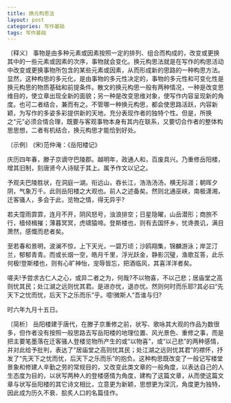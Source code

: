 ```yaml
---
title: 换元构思法
layout: post
categories: 写作基础
tags: 写作基础
---
```


〔释义〕 事物是由多种元素或因素按照一定的排列、组合而构成的，改变或更换其中的一些元素或因素的次序，事物就会变化。换元构思法就是在写作的构思活动中改变或更换事物所包含的某些元素或因素，从而形成新的思路的一种构思方法。显然，这种构思的多元化，是由事物的多元性决定的，事物的多元性和可变化性是换元构思的物质基础和前提条件。散文的换元构思一般有两种情况，一种是改变思维目的，使立章出现全新的面貌；另一种是改变思维对象，使写作内容呈现新的角度。也可二者结合，兼而有之。不管哪一种换元构思，都会使思路活跃，内容新颖，为写作的多姿多彩提供新的天地，充分表现作者的独特个性。但是，所换之“元”必须合情合理，既要与客观事物本身有其内在联系，又要切合作者的整体构思思想，二者有机结合，换元构思才能恰到好处。

〔示例〕 (宋)范仲淹：《岳阳楼记》

庆历四年春，滕子京谪守巴陵郡。越明年，政通人和，百废具兴。乃重修岳阳楼，增其旧制，刻唐贤今人诗赋于其上。属予作文以记之。

予观夫巴陵胜状，在洞庭一湖。衔远山，吞长江，浩浩汤汤，横无际涯；朝晖夕阴，气象万千。此则岳阳楼之大观也。前人之述备矣。然则北通巫峡，南极潇湘，迁客骚人，多会于此，览物之情，得无异乎?

若夫霪雨霏霏，连月不开，阴风怒号，浊浪排空；日星隐曜，山岳潜形；商旅不行，樯倾楫摧；薄暮冥冥，虎啸猿啼。登斯楼也，则有去国怀乡，忧谗畏讥，满目萧然，感慨而悲者矣。

至若春和景明，波澜不惊，上下天光，一碧万顷；沙鸥翔集，锦麟游泳；岸芷汀兰，郁郁青青。而或长烟一空，皓月千里，浮光跃金，静影沉璧，渔歌互答，此乐何极!登斯楼也，则有心旷神怡，宠辱皆忘，把酒临风，其喜洋洋者矣。

嗟夫!予尝求古仁人之心，或异二者之为，何哉?不以物喜，不以己悲；居庙堂之高则忧其民；处江湖之远则忧其君。是进亦忧，退亦忧。然则何时而乐耶?其必曰“先天下之忧而忧，后天下之乐而乐”乎。噫!微斯人”吾谁与归?

时六年九月十五日。

〔简析〕 岳阳楼建于唐代，在滕子京重修之前，状写、歌咏其大观的作品为数很多，但作者没有按照一般思路去写岳阳楼的地理位置、风光景色、重修之事，而是把主要笔墨落在迁客骚人登楼览物所产生的或“以物喜”，或“以己悲”的两种感情，并对此给予批判，表达了“居庙堂之高则忧其民；处江湖之远则忧其君”的襟怀，抒发了“先天下之忧而忧，后天下之乐而乐”的抱负。这种构思既改变了一般记写楼堂景象和修建人辛勤之劳的常规目的，又改变此类文章的一般角度，以表达自己的人生态度为目的，以状写两种人的登楼感情为角度，建构了这篇文章，从而使这篇文章与状写岳阳楼的其它诗文相比，立意更为新颖，思想更为深沉，角度更为独特，因此成为历久不衰、脍炙人口的名篇佳作。 